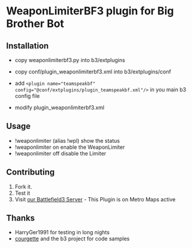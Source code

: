 # WeaponLimiterBF3 plugin for Big Brother Bot #

Installation
------------
* copy weaponlimiterbf3.py into b3/extplugins
* copy conf/plugin_weaponlimiterbf3.xml into b3/extplugins/conf
* add `<plugin name="teamspeakbf" config="@conf/extplugins/plugin_teamspeakbf.xml"/>` in you main b3 config file

* modify plugin_weaponlimiterbf3.xml

Usage
-----
* !weaponlimiter (alias !wpl) show the status
* !weaponlimiter on enable the WeaponLimiter
* !weaponlimiter off disable the Limiter

Contributing
------------

1. Fork it.
2. Test it
3. Visit [our Battlefield3 Server](http://battlelog.battlefield.com/bf3/de/servers/show/b5e4367c-4196-4691-bcc6-56ae0b2c0238/) - This Plugin is on Metro Maps active 

Thanks
------
* HarryGer1991 for testing in long nights
* [courgette](https://github.com/courgette) and the b3 project for code samples
